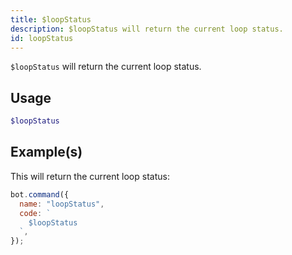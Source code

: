 ```yaml
---
title: $loopStatus
description: $loopStatus will return the current loop status.
id: loopStatus
---
```


`$loopStatus` will return the current loop status.

## Usage

```php
$loopStatus
```

## Example(s)

This will return the current loop status:

```javascript
bot.command({
  name: "loopStatus",
  code: `
    $loopStatus
  `,
});
```
